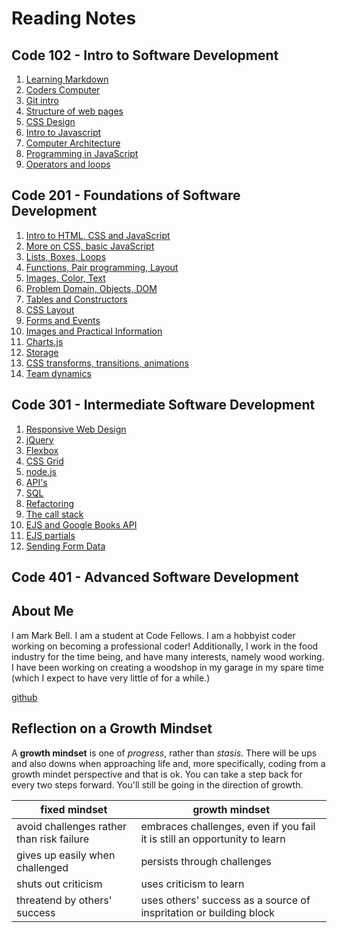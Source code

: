# Reading Notes

## __Code 102__ - Intro to Software Development

1. [Learning Markdown](102/learning_markdown.md)
1. [Coders Computer](102/coders_computer.md)
1. [Git intro](102/git.md)
1. [Structure of web pages](102/structure_web_pages)
1. [CSS Design](102/css_design.md)
1. [Intro to Javascript](102/javascript.md)
1. [Computer Architecture](102/computer_architecture.md)
1. [Programming in JavaScript](102/programming_js.md)
1. [Operators and loops](102/operators_loops.md)

## __Code 201__ - Foundations of Software Development

1. [Intro to HTML, CSS and JavaScript](201/class-01.md)
1. [More on CSS, basic JavaScript](201/class-02.md)
1. [Lists, Boxes, Loops](201/class-03.md)
1. [Functions, Pair programming, Layout](201/class-04.md)
1. [Images, Color, Text](201/class-05.md)
1. [Problem Domain, Objects, DOM](201/class-06.md)
1. [Tables and Constructors](201/class-07.md)
1. [CSS Layout](201/class-08.md)
1. [Forms and Events](201/class-09.md)
1. [Images and Practical Information](201/class-11.md)
1. [Charts.js](201/class-12.md)
1. [Storage](201/class-13.md)
1. [CSS transforms, transitions, animations](201/class-14.md)
1. [Team dynamics](201/class-14b.md)

## __Code 301__ - Intermediate Software Development

1. [Responsive Web Design](301/class-01.md)
1. [jQuery](301/class-02.md)
1. [Flexbox](301/class-03.md)
1. [CSS Grid](301/class-04.md)
1. [node.js](301/class-06.md)
1. [API's](301/class-07.md)
1. [SQL](301/class-08.md)
1. [Refactoring](301/class-09.md)
1. [The call stack](301/class-10.md)
1. [EJS and Google Books API](301/class-11.md)
1. [EJS partials](301/class-12.md)
1. [Sending Form Data](301/class-13.md)

## __Code 401__ - Advanced Software Development

## About Me

I am Mark Bell. I am a student at Code Fellows.
I am a hobbyist coder working on becoming a professional coder!
Additionally, I work in the food industry for the time being, and have many interests, namely wood working. I have been working on creating a woodshop in my garage in my spare time (which I expect to have very little of for a while.)

[github](https://github.com/skrambelled)

## Reflection on a Growth Mindset

A **growth mindset** is one of _progress_, rather than _stasis_. There will be ups and also downs when approaching life and, more specifically, coding from a growth mindet perspective and that is ok. You can take a step back for every two steps forward. You'll still be going in the direction of growth.

fixed mindset | growth mindset
------------- | --------------
avoid challenges rather than risk failure | embraces challenges, even if you fail it is still an opportunity to learn
gives up easily when challenged | persists through challenges
shuts out criticism | uses criticism to learn
threatend by others' success | uses others' success as a source of inspritation or building block
